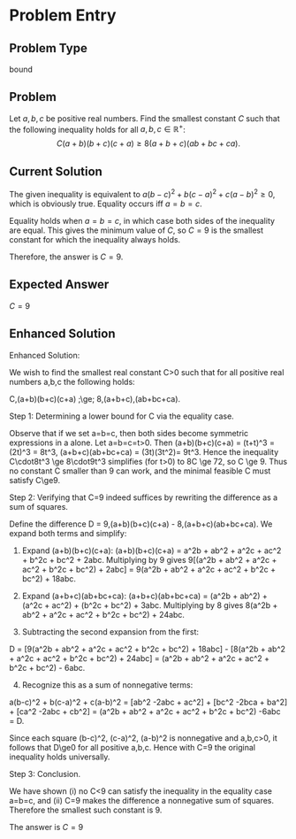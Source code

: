 # Problem Entry

## Problem Type
bound

## Problem
Let $a, b, c$ be positive real numbers. Find the smallest constant $C$ such that the following inequality holds for all $a, b, c \in \mathbb{R}^{+}$:
$$
C(a+b)(b+c)(c+a) \geq 8(a+b+c)(ab+bc+ca).
$$

## Current Solution
The given inequality is equivalent to $a(b-c)^{2}+b(c-a)^{2}+c(a-b)^{2} \geq 0$, which is obviously true. Equality occurs iff $a=b=c$.

Equality holds when $a = b = c$, in which case both sides of the inequality are equal. This gives the minimum value of $C$, so $C = 9$ is the smallest constant for which the inequality always holds.

Therefore, the answer is $C = 9$.

## Expected Answer
$C = 9$

## Enhanced Solution
Enhanced Solution:

We wish to find the smallest real constant C>0 such that for all positive real numbers a,b,c the following holds:

  C\,(a+b)(b+c)(c+a) \;\ge\; 8\,(a+b+c)\,(ab+bc+ca).

Step 1: Determining a lower bound for C via the equality case.

Observe that if we set a=b=c, then both sides become symmetric expressions in a alone.  Let a=b=c=t>0.  Then
  (a+b)(b+c)(c+a)
    = (t+t)^3 = (2t)^3 = 8t^3,
  (a+b+c)(ab+bc+ca)
    = (3t)(3t^2)= 9t^3.
Hence the inequality
  C\cdot8t^3 \ge 8\cdot9t^3
simplifies (for t>0) to
  8C \ge 72,
so C \ge 9.
Thus no constant C smaller than 9 can work, and the minimal feasible C must satisfy C\ge9.

Step 2: Verifying that C=9 indeed suffices by rewriting the difference as a sum of squares.

Define the difference
  D = 9\,(a+b)(b+c)(c+a) 
      - 8\,(a+b+c)(ab+bc+ca).
We expand both terms and simplify:

1. Expand (a+b)(b+c)(c+a):
   (a+b)(b+c)(c+a)
   = a^2b + ab^2 + a^2c + ac^2 + b^2c + bc^2 + 2abc.
Multiplying by 9 gives
   9[(a^2b + ab^2 + a^2c + ac^2 + b^2c + bc^2) + 2abc]
  = 9(a^2b + ab^2 + a^2c + ac^2 + b^2c + bc^2) + 18abc.

2. Expand (a+b+c)(ab+bc+ca):
   (a+b+c)(ab+bc+ca)
   = (a^2b + ab^2) + (a^2c + ac^2) + (b^2c + bc^2) + 3abc.
Multiplying by 8 gives
   8(a^2b + ab^2 + a^2c + ac^2 + b^2c + bc^2) + 24abc.

3. Subtracting the second expansion from the first:

  D
  = [9(a^2b + ab^2 + a^2c + ac^2 + b^2c + bc^2) + 18abc]
    - [8(a^2b + ab^2 + a^2c + ac^2 + b^2c + bc^2) + 24abc]
  = (a^2b + ab^2 + a^2c + ac^2 + b^2c + bc^2) - 6abc.

4. Recognize this as a sum of nonnegative terms:

  a(b-c)^2 + b(c-a)^2 + c(a-b)^2
    = [ab^2 -2abc + ac^2]
      + [bc^2 -2bca + ba^2]
      + [ca^2 -2abc + cb^2]
    = (a^2b + ab^2 + a^2c + ac^2 + b^2c + bc^2) -6abc
    = D.

Since each square (b-c)^2, (c-a)^2, (a-b)^2 is nonnegative and a,b,c>0, it follows that D\ge0 for all positive a,b,c.  Hence with C=9 the original inequality holds universally.

Step 3: Conclusion.

We have shown (i) no C<9 can satisfy the inequality in the equality case a=b=c, and (ii) C=9 makes the difference a nonnegative sum of squares.  Therefore the smallest such constant is 9.

The answer is $C=9$
